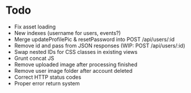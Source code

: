 # Todo

* Fix asset loading
* New indexes (username for users, events?)
* Merge updateProfilePic & resetPassword into POST /api/users/:id
* Remove id and pass from JSON responses (WIP: POST /api/users/:id)
* Swap nested IDs for CSS classes in existing views
* Grunt concat JS
* Remove uploaded image after processing finished
* Remove user image folder after account deleted
* Correct HTTP status codes
* Proper error return system
